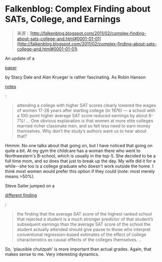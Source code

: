 <!--yml
category: 未分类
date: 2024-05-12 21:07:26
-->

# Falkenblog: Complex Finding about SATs, College, and Earnings

> 来源：[http://falkenblog.blogspot.com/2011/02/complex-finding-about-sats-college-and.html#0001-01-01](http://falkenblog.blogspot.com/2011/02/complex-finding-about-sats-college-and.html#0001-01-01)

An update of a

[paper](http://www.irs.princeton.edu/pubs/pdfs/563.pdf)

by Stacy Dale and Alan Krueger is rather fascinating. As Robin Hanson

[notes](http://www.overcomingbias.com/2011/02/elite-college-fems-earn-less.html)

:

> attending a college with higher SAT scores clearly lowered the wages of women 17-26 years after starting college (in 1976) — a school with a 100-point higher average SAT score reduced earnings by about 6-7%! ...
> One obvious explanation is that women at more elite colleges married richer classmate men, and so felt less need to earn money themselves. Why don’t the study’s authors want us to hear about that?

Hmmm. No one talks about that going on, but I have noticed that going on quite a bit. At my gym the childcare has a woman there who went to Northwestern's B-school, which is usually in the top-5\. She decided to be a full time mom, and so does that just to break up the day. My wife did it for a while--she too is a college graduate who doesn't work outside the home. I think most women would prefer this option if they could (note: most merely means >50%).

Steve Sailer jumped on a

[different finding](http://isteve.blogspot.com/2011/02/it-does-pay-to-go-to-more-exclusive.html)

:

> the finding that the average SAT score of the highest ranked school that rejected a student is a much stronger predictor of that student’s subsequent earnings than the average SAT score of the school the student actually attended should give pause to those who interpret conventional regression-based estimates of the effect of college characteristics as causal effects of the colleges themselves. ..

So, 'plausible chutzpah' is more important than actual grades. Again, that makes sense to me. Very interesting dynamics.